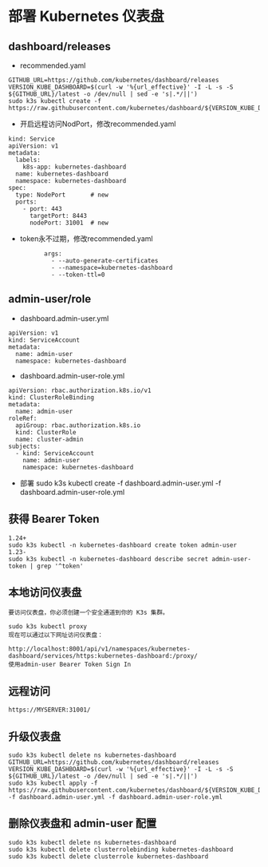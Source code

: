 # 部署 Kubernetes 仪表盘

## dashboard/releases
- recommended.yaml
```
GITHUB_URL=https://github.com/kubernetes/dashboard/releases
VERSION_KUBE_DASHBOARD=$(curl -w '%{url_effective}' -I -L -s -S ${GITHUB_URL}/latest -o /dev/null | sed -e 's|.*/||')
sudo k3s kubectl create -f https://raw.githubusercontent.com/kubernetes/dashboard/${VERSION_KUBE_DASHBOARD}/aio/deploy/recommended.yaml
```
- 开启远程访问NodPort，修改recommended.yaml
```
kind: Service
apiVersion: v1
metadata:
  labels:
    k8s-app: kubernetes-dashboard
  name: kubernetes-dashboard
  namespace: kubernetes-dashboard
spec:
  type: NodePort       # new
  ports:
    - port: 443
      targetPort: 8443
      nodePort: 31001  # new
```
- token永不过期，修改recommended.yaml
```
          args:
            - --auto-generate-certificates
            - --namespace=kubernetes-dashboard
            - --token-ttl=0

```


## admin-user/role
- dashboard.admin-user.yml

```
apiVersion: v1
kind: ServiceAccount
metadata:
  name: admin-user
  namespace: kubernetes-dashboard
```
- dashboard.admin-user-role.yml
```
apiVersion: rbac.authorization.k8s.io/v1
kind: ClusterRoleBinding
metadata:
  name: admin-user
roleRef:
  apiGroup: rbac.authorization.k8s.io
  kind: ClusterRole
  name: cluster-admin
subjects:
  - kind: ServiceAccount
    name: admin-user
    namespace: kubernetes-dashboard
```
- 部署
sudo k3s kubectl create -f dashboard.admin-user.yml -f dashboard.admin-user-role.yml

## 获得 Bearer Token
```
1.24+
sudo k3s kubectl -n kubernetes-dashboard create token admin-user
1.23-
sudo k3s kubectl -n kubernetes-dashboard describe secret admin-user-token | grep '^token'
```

## 本地访问仪表盘
```
要访问仪表盘，你必须创建一个安全通道到你的 K3s 集群。

sudo k3s kubectl proxy
现在可以通过以下网址访问仪表盘：

http://localhost:8001/api/v1/namespaces/kubernetes-dashboard/services/https:kubernetes-dashboard:/proxy/
使用admin-user Bearer Token Sign In
```

## 远程访问
```
https://MYSERVER:31001/
```

## 升级仪表盘
```
sudo k3s kubectl delete ns kubernetes-dashboard
GITHUB_URL=https://github.com/kubernetes/dashboard/releases
VERSION_KUBE_DASHBOARD=$(curl -w '%{url_effective}' -I -L -s -S ${GITHUB_URL}/latest -o /dev/null | sed -e 's|.*/||')
sudo k3s kubectl apply -f https://raw.githubusercontent.com/kubernetes/dashboard/${VERSION_KUBE_DASHBOARD}/aio/deploy/recommended.yaml -f dashboard.admin-user.yml -f dashboard.admin-user-role.yml
```


## 删除仪表盘和 admin-user 配置
```
sudo k3s kubectl delete ns kubernetes-dashboard
sudo k3s kubectl delete clusterrolebinding kubernetes-dashboard
sudo k3s kubectl delete clusterrole kubernetes-dashboard
```
